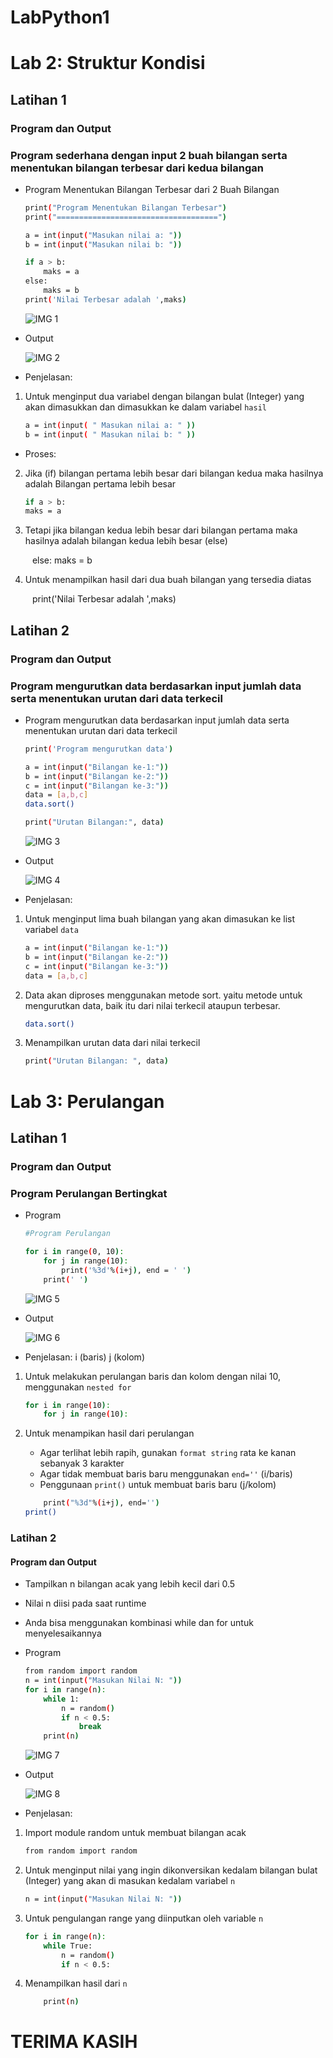 # LabPython1
# Lab 2: Struktur Kondisi
## Latihan 1
### Program dan Output
### Program sederhana dengan input 2 buah bilangan serta menentukan bilangan terbesar dari kedua bilangan
- Program Menentukan Bilangan Terbesar dari 2 Buah Bilangan

    ```bash
    print("Program Menentukan Bilangan Terbesar")
    print("====================================")

    a = int(input("Masukan nilai a: "))
    b = int(input("Masukan nilai b: "))

    if a > b:
        maks = a
    else:
        maks = b
    print('Nilai Terbesar adalah ',maks)
    ```
    ![IMG 1](screenshoot/Lab2Lat1.3.png)

- Output

    ![IMG 2](screenshoot/Lab2Lat1.2.png)


- Penjelasan:

1. Untuk menginput dua variabel dengan bilangan bulat (Integer) yang akan dimasukkan dan dimasukkan ke dalam variabel `hasil`

    ```bash
    a = int(input( " Masukan nilai a: " ))
    b = int(input( " Masukan nilai b: " ))
    ```

- Proses: 

2. Jika (if) bilangan pertama lebih besar dari bilangan kedua maka hasilnya adalah Bilangan pertama lebih besar

    ```bash
    if a > b:
    maks = a

3.  Tetapi jika bilangan kedua lebih besar dari bilangan pertama maka hasilnya adalah bilangan kedua lebih besar (else)

    ` ` 
    else:
            maks = b
    ` ` 
4. Untuk menampilkan hasil dari dua buah bilangan yang tersedia diatas

    ` ` 
    print('Nilai Terbesar adalah ',maks)
    ` ` 

## Latihan 2
### Program dan Output
### Program mengurutkan data berdasarkan input jumlah data serta menentukan urutan dari data terkecil
- Program mengurutkan data berdasarkan input jumlah data serta menentukan urutan dari data terkecil

     ```bash
    print('Program mengurutkan data')

    a = int(input("Bilangan ke-1:"))
    b = int(input("Bilangan ke-2:"))
    c = int(input("Bilangan ke-3:"))
    data = [a,b,c]
    data.sort()

    print("Urutan Bilangan:", data)
    ```

    ![IMG 3](screenshoot/Lab2Lat2.3.png)

- Output

    ![IMG 4](screenshoot/Lab2Lat2.2.png)

- Penjelasan:

1. Untuk menginput lima buah bilangan yang akan dimasukan ke list variabel `data`

    ```bash
    a = int(input("Bilangan ke-1:"))
    b = int(input("Bilangan ke-2:"))
    c = int(input("Bilangan ke-3:"))
    data = [a,b,c]
    ```

2. Data akan diproses menggunakan metode sort. yaitu metode untuk mengurutkan data, baik itu dari nilai terkecil ataupun terbesar.

    ```bash
    data.sort()
    ```

3. Menampilkan urutan data dari nilai terkecil

    ```bash
    print("Urutan Bilangan: ", data)
    ```

# Lab 3: Perulangan
## Latihan 1
### Program dan Output
### Program Perulangan Bertingkat
- Program

    ```bash
    #Program Perulangan

    for i in range(0, 10):
        for j in range(10):
            print('%3d'%(i+j), end = ' ')
        print(' ')
    ```

    ![IMG 5](screenshoot/Lab3Lat1.1.png)

- Output

    ![IMG 6](screenshoot/Lab3Lat1.2.png)

- Penjelasan: i (baris) j (kolom)

1. Untuk melakukan perulangan baris dan kolom dengan nilai 10, menggunakan `nested for`

    ```bash
    for i in range(10):
        for j in range(10):
    ```

2. Untuk menampikan hasil dari perulangan
   * Agar terlihat lebih rapih, gunakan `format string` rata ke kanan sebanyak 3 karakter
   * Agar tidak membuat baris baru menggunakan `end=''` (i/baris)
   * Penggunaan `print()` untuk membuat baris baru (j/kolom)

    ```bash
        print("%3d"%(i+j), end='')
    print()
    ```

### Latihan 2
#### Program dan Output
- Tampilkan n bilangan acak yang lebih kecil dari 0.5
- Nilai n diisi pada saat runtime
- Anda bisa menggunakan kombinasi while dan for untuk menyelesaikannya

- Program 

    ```bash
    from random import random
    n = int(input("Masukan Nilai N: "))
    for i in range(n):
        while 1:
            n = random()
            if n < 0.5:
                break
        print(n)
    ```

   ![IMG 7](screenshoot/Lab3Lat2.1.png) 

- Output

    ![IMG 8](screenshoot/Lab3Lat2.2.png) 

- Penjelasan: 
1. Import module random untuk membuat bilangan acak

    ```bash
    from random import random
    ```

2. Untuk menginput nilai yang ingin dikonversikan kedalam bilangan bulat (Integer) yang akan di masukan kedalam variabel `n`

    ```bash
    n = int(input("Masukan Nilai N: "))
    ```

3. Untuk pengulangan range yang diinputkan oleh variable `n`

    ```bash
    for i in range(n):
        while True:
            n = random()
            if n < 0.5:
    ```

4. Menampilkan hasil dari `n`

    ```bash
        print(n)
    ```

# TERIMA KASIH